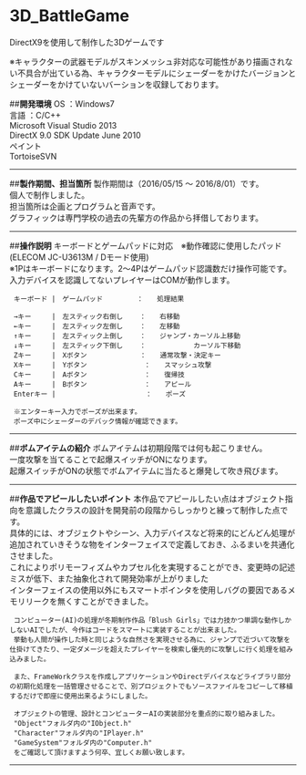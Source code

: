 # 3D_BattleGame
DirectX9を使用して制作した3Dゲームです

※キャラクターの武器モデルがスキンメッシュ非対応な可能性があり描画されない不具合が出ている為、キャラクターモデルにシェーダーをかけたバージョンとシェーダーをかけていないバーションを収録しております。

##**開発環境**
      OS     ：Windows7  
      言語   ：C/C++  
      Microsoft Visual Studio 2013  
      DirectX 9.0 SDK Update June 2010  
      ペイント  
      TortoiseSVN  

-------------------------------------

##**製作期間、担当箇所**
     製作期間は（2016/05/15 ～ 2016/8/01）です。  
     個人で制作しました。  
     担当箇所は企画とプログラムと音声です。  
     グラフィックは専門学校の過去の先輩方の作品から拝借しております。  

-------------------------------------

##**操作説明**
     キーボードとゲームパッドに対応　※動作確認に使用したパッド(ELECOM JC-U3613M / Dモード使用)  
     ※1Pはキーボードになります。2～4Pはゲームパッド認識数だけ操作可能です。入力デバイスを認識してないプレイヤーはCOMが動作します。  

     キーボード |　ゲームパッド　　　　　：　　処理結果  

     →キー     |　左スティック右倒し    ：　　右移動  
     ←キー     |　左スティック左倒し    ：　　左移動  
     ↑キー     |　左スティック上倒し    ：　　ジャンプ・カーソル上移動  
     ↓キー     |　左スティック下倒し    ：　　　　　　　カーソル下移動  
     Zキー     |　Xボタン　　　　	　 　 ：　　通常攻撃・決定キー  
     Xキー     |　Yボタン              ：　　スマッシュ攻撃  
     Cキー     |　Aボタン              ：　　復帰技  
     Aキー     |　Bボタン              ：　　アピール  
     Enterキー |                      ：　　ポーズ  

     ※エンターキー入力でポーズが出来ます。  
     ポーズ中にシェーダーのデバック情報が確認できます。  

-------------------------------------

##**ボムアイテムの紹介**
     ボムアイテムは初期段階では何も起こりません。  
     一度攻撃を当てることで起爆スイッチがONになります。  
     起爆スイッチがONの状態でボムアイテムに当たると爆発して吹き飛びます。  

-------------------------------------

##**作品でアピールしたいポイント**
     本作品でアピールしたい点はオブジェクト指向を意識したクラスの設計を開発前の段階からしっかりと練って制作した点です。  
     具体的には、オブジェクトやシーン、入力デバイスなど将来的にどんどん処理が追加されていきそうな物をインターフェイスで定義しておき、ふるまいを共通化させました。  
     これによりポリモーフィズムやカプセル化を実現することができ、変更時の記述ミスが低下、また抽象化されて開発効率が上がりました  
     インターフェイスの使用以外にもスマートポインタを使用しバグの要因であるメモリリークを無くすことができました。

     コンピューター(AI)の処理が冬期制作作品「Blush Girls」では力技かつ単調な動作しかしないAIでしたが、今作はコードをスマートに実装することが出来ました。
     挙動も人間が操作した時と同じような自然さを実現させる為に、ジャンプで近づいて攻撃を仕掛けてきたり、一定ダメージを超えたプレイヤーを検索し優先的に攻撃しに行く処理を組み込みました。

     また、FrameWorkクラスを作成しアプリケーションやDirectデバイスなどライブラリ部分の初期化処理を一括管理させることで、別プロジェクトでもソースファイルをコピーして移植するだけで即座に使用出来るようにしました。

     オブジェクトの管理、設計とコンピューターAIの実装部分を重点的に取り組みました。
     "Object"フォルダ内の"IObject.h"
     "Character"フォルダ内の"IPlayer.h"
     "GameSystem"フォルダ内の"Computer.h"
     をご確認して頂けますよう何卒、宜しくお願い致します。

-------------------------------------
